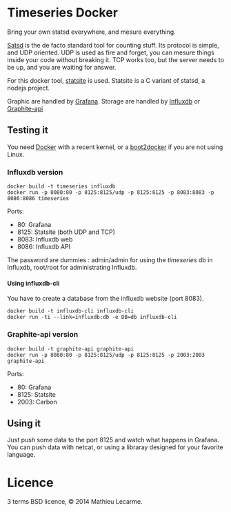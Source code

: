 Timeseries Docker
=================

Bring your own statsd everywhere, and mesure everything.

[Satsd](https://github.com/etsy/statsd/) is the de facto standard tool for counting stuff.
Its protocol is simple, and UDP oriented.
UDP is used as fire and forget, you can mesure things inside your code without breaking it.
TCP works too, but the server needs to be up, and you are waiting for answer.

For this docker tool, [statsite](https://github.com/armon/statsite) is used.
Statsite is a C variant of statsd, a nodejs project.

Graphic are handled by [Grafana](http://grafana.org).
Storage are handled by [Influxdb](http://influxdb.com/) or [Graphite-api](http://graphite-api.readthedocs.org)


Testing it
----------
You need [Docker](https://docker.com) with a recent kernel, or a [boot2docker](http://boot2docker.io) if you are not using Linux.


### Influxdb version

    docker build -t timeseries influxdb
    docker run -p 8080:80 -p 8125:8125/udp -p 8125:8125 -p 8083:8083 -p 8086:8086 timeseries

Ports:

 * 80: Grafana
 * 8125: Statsite (both UDP and TCP)
 * 8083: Influxdb web
 * 8086: Influxdb API

The password are dummies : admin/admin for using the _timeseries_ db in Influxdb, root/root for administrating Influxdb.

#### Using influxdb-cli

You have to create a database from the influxdb website (port 8083).

    docker build -t influxdb-cli influxdb-cli
    docker run -ti --link=influxdb:db -e DB=db influxdb-cli

### Graphite-api version

    docker build -t graphite-api graphite-api
    docker run -p 8080:80 -p 8125:8125/udp -p 8125:8125 -p 2003:2003 graphite-api

Ports:

 * 80: Grafana
 * 8125: Statsite
 * 2003: Carbon

Using it
--------

Just push some data to the port 8125 and watch what happens in Grafana.
You can push data with netcat, or using a libraray designed for your favorite language.

Licence
=======

3 terms BSD licence, © 2014 Mathieu Lecarme.
